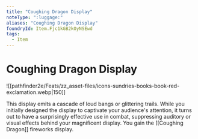 ```yaml
---
title: "Coughing Dragon Display"
noteType: ":luggage:"
aliases: "Coughing Dragon Display"
foundryId: Item.Fjc1kGB2kOyNSEwd
tags:
  - Item
---
```


# Coughing Dragon Display
![[pathfinder2e/Feats/zz_asset-files/icons-sundries-books-book-red-exclamation.webp|150]]

This display emits a cascade of loud bangs or glittering trails. While you initially designed the display to captivate your audience's attention, it turns out to have a surprisingly effective use in combat, suppressing auditory or visual effects behind your magnificent display. You gain the [[Coughing Dragon]] fireworks display.
